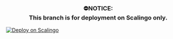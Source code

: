 <h3 align="center"><b>⛔NOTICE:<br>This branch is for deployment on Scalingo only.</b></h3>


[![Deploy on Scalingo](https://cdn.scalingo.com/deploy/button.svg)](https://my.scalingo.com/deploy?source=https://github.com/FaallenDevil/gclonev2#Scalingo)
</p>
